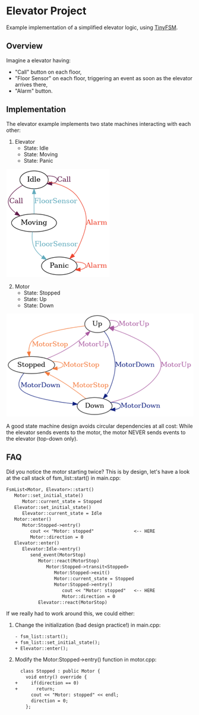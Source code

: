 Elevator Project
================

Example implementation of a simplified elevator logic, using [TinyFSM].

  [TinyFSM]: https://digint.ch/tinyfsm/


Overview
--------

Imagine a elevator having:

 - "Call" button on each floor,
 - "Floor Sensor" on each floor, triggering an event as soon as the
   elevator arrives there,
 - "Alarm" button.


Implementation
--------------

The elevator example implements two state machines interacting with
each other:

 1. Elevator
    - State: Idle
    - State: Moving
    - State: Panic

![Elevator states](./elevator_state.png)

 2. Motor
    - State: Stopped
    - State: Up
    - State: Down

![Machine states](./machine_state.png)

A good state machine design avoids circular dependencies at all
cost: While the elevator sends events to the motor, the motor NEVER
sends events to the elevator (top-down only).


FAQ
---

Did you notice the motor starting twice? This is by design, let's
have a look at the call stack of fsm_list::start() in main.cpp:

    FsmList<Motor, Elevator>::start()
       Motor::set_initial_state()
          Motor::current_state = Stopped
       Elevator::set_initial_state()
          Elevator::current_state = Idle
       Motor::enter()
          Motor:Stopped->entry()
             cout << "Motor: stopped"               <-- HERE
             Motor::direction = 0
       Elevator::enter()
          Elevator:Idle->entry()
             send_event(MotorStop)
                Motor::react(MotorStop)
                   Motor:Stopped->transit<Stopped>
                      Motor:Stopped->exit()
                      Motor::current_state = Stopped
                      Motor:Stopped->entry()
                         cout << "Motor: stopped"   <-- HERE
                         Motor::direction = 0
                Elevator::react(MotorStop)

If we really had to work around this, we could either:

 1. Change the initialization (bad design practice!) in main.cpp:

        - fsm_list::start();
        + fsm_list::set_initial_state();
        + Elevator::enter();


 2. Modify the Motor:Stopped->entry() function in motor.cpp:

          class Stopped : public Motor {
            void entry() override {
        +     if(direction == 0)
        +       return;
              cout << "Motor: stopped" << endl;
              direction = 0;
            };
